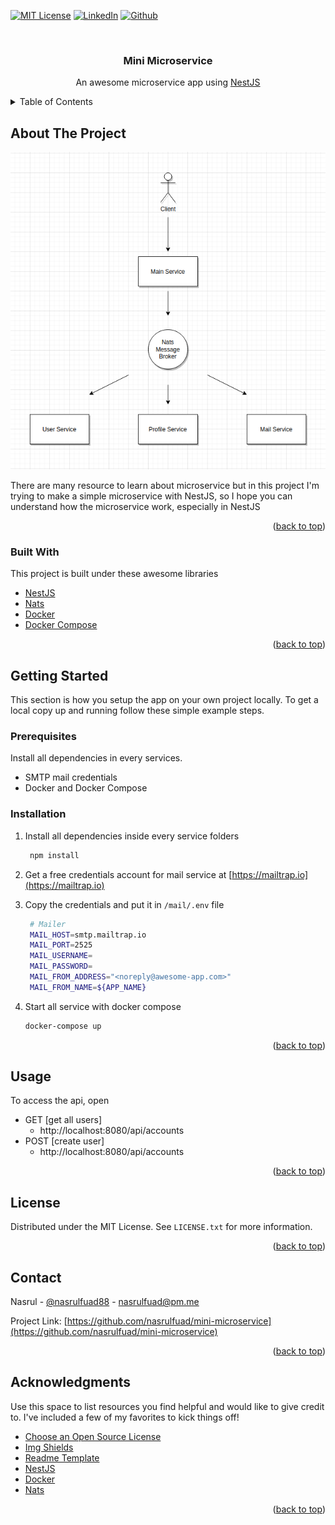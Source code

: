 <div id="top"></div>
<!--
*** Thanks for checking out the Best-README-Template. If you have a suggestion
*** that would make this better, please fork the repo and create a pull request
*** or simply open an issue with the tag "enhancement".
*** Don't forget to give the project a star!
*** Thanks again! Now go create something AMAZING! :D
-->

[![MIT License][license-shield]][license-url]
[![LinkedIn][linkedin-shield]](linkedin-url)
[![Github][github-shield]](github-url)

<!-- PROJECT LOGO -->
<br />
<div align="center">
  <h3 align="center">Mini Microservice</h3>

  <p align="center">
    An awesome microservice app using <a href="https://nestjs.com">NestJS</a>
    <br />
  </p>
</div>

<!-- TABLE OF CONTENTS -->
<details>
  <summary>Table of Contents</summary>
  <ol>
    <li>
      <a href="#about-the-project">About The Project</a>
      <ul>
        <li><a href="#built-with">Built With</a></li>
      </ul>
    </li>
    <li>
      <a href="#getting-started">Getting Started</a>
      <ul>
        <li><a href="#prerequisites">Prerequisites</a></li>
        <li><a href="#installation">Installation</a></li>
      </ul>
    </li>
    <li><a href="#usage">Usage</a></li>
    <li><a href="#license">License</a></li>
    <li><a href="#contact">Contact</a></li>
    <li><a href="#acknowledgments">Acknowledgments</a></li>
  </ol>
</details>

<!-- ABOUT THE PROJECT -->

## About The Project

<p align="center">
  <img src="https://raw.githubusercontent.com/nasrulfuad/mini-microservice/master/architecture.png" />
</p>

There are many resource to learn about microservice but in this project I'm trying to make a simple microservice with NestJS, so I hope you can understand how the microservice work, especially in NestJS

<p align="right">(<a href="#top">back to top</a>)</p>

### Built With

This project is built under these awesome libraries

- [NestJS](https://nestjs.com/)
- [Nats](https://nats.io/)
- [Docker](https://docker.com/)
- [Docker Compose](https://docs.docker.com/compose/)

<p align="right">(<a href="#top">back to top</a>)</p>

<!-- GETTING STARTED -->

## Getting Started

This section is how you setup the app on your own project locally.
To get a local copy up and running follow these simple example steps.

### Prerequisites

Install all dependencies in every services.

- SMTP mail credentials
- Docker and Docker Compose

### Installation

1. Install all dependencies inside every service folders

   ```sh
    npm install
   ```

2. Get a free credentials account for mail service at [https://mailtrap.io](https://mailtrap.io)

3. Copy the credentials and put it in `/mail/.env` file

   ```sh
    # Mailer
    MAIL_HOST=smtp.mailtrap.io
    MAIL_PORT=2525
    MAIL_USERNAME=
    MAIL_PASSWORD=
    MAIL_FROM_ADDRESS="<noreply@awesome-app.com>"
    MAIL_FROM_NAME=${APP_NAME}
   ```

4. Start all service with docker compose
   ```sh
   docker-compose up
   ```

<p align="right">(<a href="#top">back to top</a>)</p>

<!-- USAGE EXAMPLES -->

## Usage

To access the api, open

- GET [get all users]
  - http://localhost:8080/api/accounts
- POST [create user]
  - http://localhost:8080/api/accounts

<p align="right">(<a href="#top">back to top</a>)</p>

<!-- LICENSE -->

## License

Distributed under the MIT License. See `LICENSE.txt` for more information.

<p align="right">(<a href="#top">back to top</a>)</p>

<!-- CONTACT -->

## Contact

Nasrul - [@nasrulfuad88](https://instagram.com/nasrulfuad88) - nasrulfuad@pm.me

Project Link: [https://github.com/nasrulfuad/mini-microservice](https://github.com/nasrulfuad/mini-microservice)

<p align="right">(<a href="#top">back to top</a>)</p>

<!-- ACKNOWLEDGMENTS -->

## Acknowledgments

Use this space to list resources you find helpful and would like to give credit to. I've included a few of my favorites to kick things off!

- [Choose an Open Source License](https://choosealicense.com)
- [Img Shields](https://shields.io)
- [Readme Template](https://github.com/othneildrew/Best-README-Template)
- [NestJS](https://nestjs.com)
- [Docker](https://docker.com)
- [Nats](https://nats.io)

<p align="right">(<a href="#top">back to top</a>)</p>

<!-- MARKDOWN LINKS & IMAGES -->
<!-- https://www.markdownguide.org/basic-syntax/#reference-style-links -->

[license-shield]: https://img.shields.io/github/license/othneildrew/Best-README-Template.svg?style=for-the-badge
[license-url]: LICENSE.txt
[linkedin-shield]: https://img.shields.io/badge/-LinkedIn-black.svg?style=for-the-badge&logo=linkedin&colorB=555
[linkedin-url]: https://www.linkedin.com/in/nasrul-fuad-0325b314a
[github-url]: https://www.github.com/nasrulfuad
[github-shield]: https://img.shields.io/badge/-Github-black.svg?style=for-the-badge&logo=github&colorB=555
